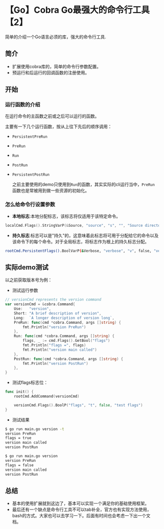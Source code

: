 # 【Go】Cobra Go最强大的命令行工具【2】


简单的介绍一个Go语言必须的库，强大的命令行工具.

<!--more-->

## 简介

- 扩展使用cobra库的，简单的命令行参数配置。
- 预运行和后运行的回调函数的注册使用。

## 开始

### 运行函数的介绍

在运行命令的主函数之前或之后可以运行的函数。

主要有一下几个运行函数，按从上往下先后的顺序调用：

- `PersistentPreRun`

- `PreRun`

- `Run`

- `PostRun`

- `PersistentPostRun`

  之前主要使用的demo只使用到`Run`的函数，其实实际的cli运行当中，`PreRun`函数也是常被用到做一些资源的初始化。

### 怎么给命令行设置参数

- **本地标志**:本地分配标志，该标志将仅适用于该特定命令。

```go
localCmd.Flags().StringVarP(&Source, "source", "s", "", "Source directory to read from")
```

- **持久标志**:标志可以是"持久"的，这意味着此标志将可用于分配给它的命令以及该命令下的每个命令。对于全局标志，将标志作为根上的持久标志分配。

```bash
rootCmd.PersistentFlags().BoolVarP(&Verbose, "verbose", "v", false, "verbose output")
```

## 实际demo测试

以之前获取版本号为例：

- 测试运行参数

```go
// versionCmd represents the version command
var versionCmd = &cobra.Command{
	Use:   "version",
	Short: "A brief description of version",
	Long:  `A longer description of version long`,
	PreRun: func(cmd *cobra.Command, args []string) {
		fmt.Println("version PreRun")
	},
	Run: func(cmd *cobra.Command, args []string) {
		flags, _ := cmd.Flags().GetBool("flags")
		fmt.Println("flags =", flags)
		fmt.Println("version main called")
	},
	PostRun: func(cmd *cobra.Command, args []string) {
		fmt.Println("version PostRun")
	},
}
```

- 测试flags标志位：

```go
func init() {
	rootCmd.AddCommand(versionCmd)

	versionCmd.Flags().BoolP("flags", "t", false, "test flags")
}
```

- 测试结果

```bash
$ go run main.go version -t
version PreRun
flags = true
version main called
version PostRun

$ go run main.go version   
version PreRun
flags = false
version main called
version PostRun
```

## 总结

- 基本的使用扩展就到这边了，基本可以实现一个满足你的基础使用框架。
- 最后还有一个缺点是命令行工具不可以tab补全，官方也有实现方法使用，bash的方式。大家也可以去学习一下。后面有时间也会考虑一下出一个文档。
